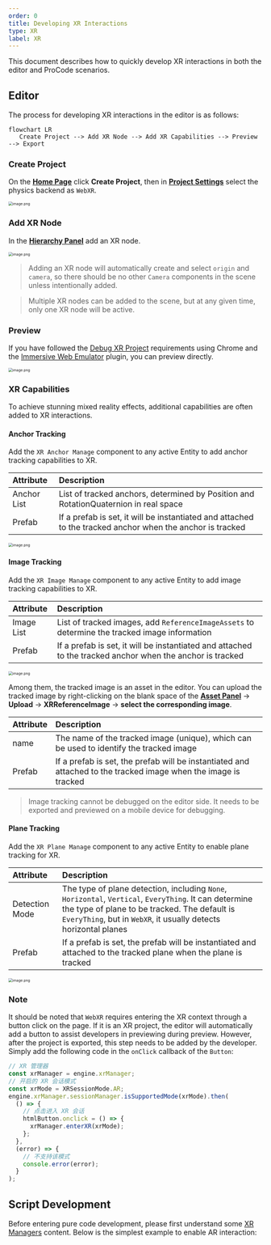 ```yaml
---
order: 0
title: Developing XR Interactions
type: XR
label: XR
---
```


This document describes how to quickly develop XR interactions in both the editor and ProCode scenarios.

## Editor

The process for developing XR interactions in the editor is as follows:

```mermaid
flowchart LR
   Create Project --> Add XR Node --> Add XR Capabilities --> Preview --> Export
```

### Create Project

On the **[Home Page](/en/docs/interface/intro/#%E9%A6%96%E9%A1%B5)** click **Create Project**, then in **[Project Settings](/en/docs/interface/menu/#项目设置)** select the physics backend as `WebXR`.

<img src="https://mdn.alipayobjects.com/huamei_yo47yq/afts/img/A*n0b_Sa89AKoAAAAAAAAAAAAADhuCAQ/original" alt="image.png" style="zoom:50%;" />

### Add XR Node

In the **[Hierarchy Panel](/en/docs/interface/hierarchy/)** add an XR node.

<img src="https://mdn.alipayobjects.com/huamei_yo47yq/afts/img/A*qGeqSa-gx8EAAAAAAAAAAAAADhuCAQ/original" alt="image.png" style="zoom:50%;" />

> Adding an XR node will automatically create and select `origin` and `camera`, so there should be no other `Camera` components in the scene unless intentionally added.

> Multiple XR nodes can be added to the scene, but at any given time, only one XR node will be active.

### Preview

If you have followed the [Debug XR Project](/en/docs/xr/quickStart/debug/) requirements using Chrome and the [Immersive Web Emulator](https://chromewebstore.google.com/detail/immersive-web-emulator/cgffilbpcibhmcfbgggfhfolhkfbhmik) plugin, you can preview directly.

<img src="https://mdn.alipayobjects.com/huamei_yo47yq/afts/img/A*aiw2Tq994REAAAAAAAAAAAAADhuCAQ/original" alt="image.png" style="zoom:50%;" />

### XR Capabilities

To achieve stunning mixed reality effects, additional capabilities are often added to XR interactions.

#### Anchor Tracking

Add the `XR Anchor Manage` component to any active Entity to add anchor tracking capabilities to XR.

| Attribute   | Description                                                                 |
| :---------- | :-------------------------------------------------------------------------- |
| Anchor List | List of tracked anchors, determined by Position and RotationQuaternion in real space |
| Prefab      | If a prefab is set, it will be instantiated and attached to the tracked anchor when the anchor is tracked |

<img src="https://mdn.alipayobjects.com/huamei_yo47yq/afts/img/A*QJgzSasSHmQAAAAAAAAAAAAADhuCAQ/original" alt="image.png" style="zoom:50%;" />

#### Image Tracking

Add the `XR Image Manage` component to any active Entity to add image tracking capabilities to XR.

| Attribute  | Description                                                               |
| :--------- | :------------------------------------------------------------------------ |
| Image List | List of tracked images, add `ReferenceImageAssets` to determine the tracked image information |
| Prefab     | If a prefab is set, it will be instantiated and attached to the tracked anchor when the anchor is tracked |

<img src="https://mdn.alipayobjects.com/huamei_yo47yq/afts/img/A*QJgzSasSHmQAAAAAAAAAAAAADhuCAQ/original" alt="image.png" style="zoom:50%;" />

Among them, the tracked image is an asset in the editor. You can upload the tracked image by right-clicking on the blank space of the **[Asset Panel](/en/docs/assets/interface/)** → **Upload** → **XRReferenceImage** → **select the corresponding image**.

| Attribute | Description |
| :-------- | :---------- |
| name      | The name of the tracked image (unique), which can be used to identify the tracked image |
| Prefab    | If a prefab is set, the prefab will be instantiated and attached to the tracked image when the image is tracked |

> Image tracking cannot be debugged on the editor side. It needs to be exported and previewed on a mobile device for debugging.

#### Plane Tracking

Add the `XR Plane Manage` component to any active Entity to enable plane tracking for XR.

| Attribute       | Description |
| :-------------- | :---------- |
| Detection Mode  | The type of plane detection, including `None`, `Horizontal`, `Vertical`, `EveryThing`. It can determine the type of plane to be tracked. The default is `EveryThing`, but in `WebXR`, it usually detects horizontal planes |
| Prefab          | If a prefab is set, the prefab will be instantiated and attached to the tracked plane when the plane is tracked |

<img src="https://mdn.alipayobjects.com/huamei_yo47yq/afts/img/A*10GkTo4k-CcAAAAAAAAAAAAADhuCAQ/original" alt="image.png" style="zoom:50%;" />

### Note

It should be noted that `WebXR` requires entering the XR context through a button click on the page. If it is an XR project, the editor will automatically add a button to assist developers in previewing during preview. However, after the project is exported, this step needs to be added by the developer. Simply add the following code in the `onClick` callback of the `Button`:

```typescript
// XR 管理器
const xrManager = engine.xrManager;
// 开启的 XR 会话模式
const xrMode = XRSessionMode.AR;
engine.xrManager.sessionManager.isSupportedMode(xrMode).then(
  () => {
    // 点击进入 XR 会话
    htmlButton.onclick = () => {
      xrManager.enterXR(xrMode);
    };
  },
  (error) => {
    // 不支持该模式
    console.error(error);
  }
);
```

## Script Development

Before entering pure code development, please first understand some [XR Managers](/en/docs/xr/system/manager/) content. Below is the simplest example to enable AR interaction:

<playground src="xr-ar-simple.ts"></playground>
